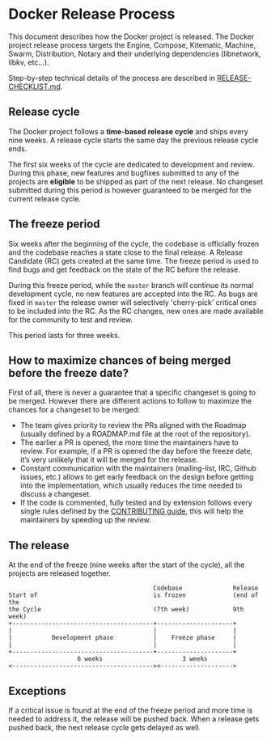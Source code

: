 # Docker Release Process

This document describes how the Docker project is released. The Docker project
release process targets the Engine, Compose, Kitematic, Machine, Swarm,
Distribution, Notary and their underlying dependencies (libnetwork, libkv,
etc...).

Step-by-step technical details of the process are described in 
[RELEASE-CHECKLIST.md](https://github.com/alcideio/moby/blob/master/project/RELEASE-CHECKLIST.md).

## Release cycle

The Docker project follows a **time-based release cycle** and ships every nine
weeks. A release cycle starts the same day the previous release cycle ends.

The first six weeks of the cycle are dedicated to development and review. During
this phase, new features and bugfixes submitted to any of the projects are
**eligible** to be shipped as part of the next release. No changeset submitted
during this period is however guaranteed to be merged for the current release
cycle.

## The freeze period

Six weeks after the beginning of the cycle, the codebase is officially frozen
and the codebase reaches a state close to the final release. A Release Candidate
(RC) gets created at the same time. The freeze period is used to find bugs and
get feedback on the state of the RC before the release.

During this freeze period, while the `master` branch will continue its normal
development cycle, no new features are accepted into the RC. As bugs are fixed
in `master` the release owner will selectively 'cherry-pick' critical ones to
be included into the RC. As the RC changes, new ones are made available for the
community to test and review.

This period lasts for three weeks.

## How to maximize chances of being merged before the freeze date?

First of all, there is never a guarantee that a specific changeset is going to
be merged. However there are different actions to follow to maximize the chances
for a changeset to be merged:

- The team gives priority to review the PRs aligned with the Roadmap (usually
defined by a ROADMAP.md file at the root of the repository).
- The earlier a PR is opened, the more time the maintainers have to review. For
example, if a PR is opened the day before the freeze date, it’s very unlikely
that it will be merged for the release.
- Constant communication with the maintainers (mailing-list, IRC, Github issues,
etc.) allows to get early feedback on the design before getting into the
implementation, which usually reduces the time needed to discuss a changeset.
- If the code is commented, fully tested and by extension follows every single
rules defined by the [CONTRIBUTING guide](
https://github.com/alcideio/moby/blob/master/CONTRIBUTING.md), this will help
the maintainers by speeding up the review.

## The release

At the end of the freeze (nine weeks after the start of the cycle), all the
projects are released together.

```
                                        Codebase              Release
Start of                                is frozen             (end of the
the Cycle                               (7th week)            9th week)
+---------------------------------------+---------------------+
|                                       |                     |
|           Development phase           |    Freeze phase     |
|                                       |                     |
+---------------------------------------+---------------------+
                   6 weeks                      3 weeks
<---------------------------------------><-------------------->
```

## Exceptions

If a critical issue is found at the end of the freeze period and more time is
needed to address it, the release will be pushed back. When a release gets
pushed back, the next release cycle gets delayed as well.
